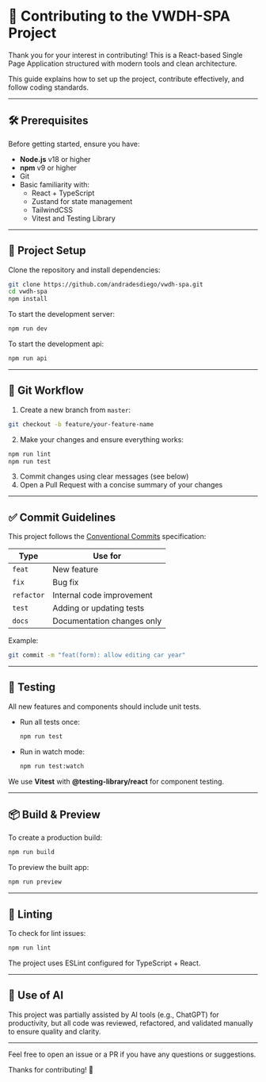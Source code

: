 # 🤝 Contributing to the VWDH-SPA Project

Thank you for your interest in contributing! This is a React-based Single Page Application structured with modern tools and clean architecture.

This guide explains how to set up the project, contribute effectively, and follow coding standards.

---

## 🛠️ Prerequisites

Before getting started, ensure you have:

- **Node.js** v18 or higher
- **npm** v9 or higher
- Git
- Basic familiarity with:
  - React + TypeScript
  - Zustand for state management
  - TailwindCSS
  - Vitest and Testing Library

---

## 🚀 Project Setup

Clone the repository and install dependencies:

```bash
git clone https://github.com/andradesdiego/vwdh-spa.git
cd vwdh-spa
npm install
```

To start the development server:

```bash
npm run dev
```

To start the development api:

```bash
npm run api
```

---

## 🔀 Git Workflow

1. Create a new branch from `master`:

```bash
git checkout -b feature/your-feature-name
```

2. Make your changes and ensure everything works:

```bash
npm run lint
npm run test
```

3. Commit changes using clear messages (see below)
4. Open a Pull Request with a concise summary of your changes

---

## ✅ Commit Guidelines

This project follows the [Conventional Commits](https://www.conventionalcommits.org/) specification:

| Type       | Use for                    |
| ---------- | -------------------------- |
| `feat`     | New feature                |
| `fix`      | Bug fix                    |
| `refactor` | Internal code improvement  |
| `test`     | Adding or updating tests   |
| `docs`     | Documentation changes only |

Example:

```bash
git commit -m "feat(form): allow editing car year"
```

---

## 🧪 Testing

All new features and components should include unit tests.

- Run all tests once:

  ```bash
  npm run test
  ```

- Run in watch mode:
  ```bash
  npm run test:watch
  ```

We use **Vitest** with **@testing-library/react** for component testing.

---

## 📦 Build & Preview

To create a production build:

```bash
npm run build
```

To preview the built app:

```bash
npm run preview
```

---

## 🧼 Linting

To check for lint issues:

```bash
npm run lint
```

The project uses ESLint configured for TypeScript + React.

---

## 🤖 Use of AI

This project was partially assisted by AI tools (e.g., ChatGPT) for productivity, but all code was reviewed, refactored, and validated manually to ensure quality and clarity.

---

Feel free to open an issue or a PR if you have any questions or suggestions.

Thanks for contributing! 🙌
